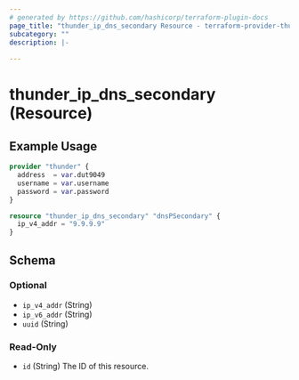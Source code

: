 ```yaml
---
# generated by https://github.com/hashicorp/terraform-plugin-docs
page_title: "thunder_ip_dns_secondary Resource - terraform-provider-thunder"
subcategory: ""
description: |-
  
---
```


# thunder_ip_dns_secondary (Resource)



## Example Usage

```terraform
provider "thunder" {
  address  = var.dut9049
  username = var.username
  password = var.password
}

resource "thunder_ip_dns_secondary" "dnsPSecondary" {
  ip_v4_addr = "9.9.9.9"
}
```

<!-- schema generated by tfplugindocs -->
## Schema

### Optional

- `ip_v4_addr` (String)
- `ip_v6_addr` (String)
- `uuid` (String)

### Read-Only

- `id` (String) The ID of this resource.


